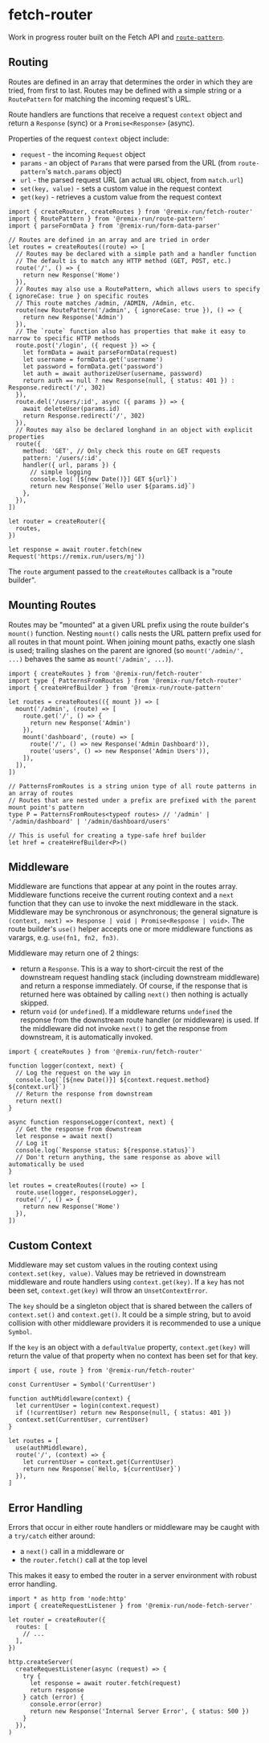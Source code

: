 # fetch-router

Work in progress router built on the Fetch API and [`route-pattern`](../route-pattern).

## Routing

Routes are defined in an array that determines the order in which they are tried, from first to last. Routes may be defined with a simple string or a `RoutePattern` for matching the incoming request's URL.

Route handlers are functions that receive a request `context` object and return a `Response` (sync) or a `Promise<Response>` (async).

Properties of the request `context` object include:

- `request` - the incoming `Request` object
- `params` - an object of `Params` that were parsed from the URL (from `route-pattern`'s `match.params` object)
- `url` - the parsed request URL (an actual `URL` object, from `match.url`)
- `set(key, value)` - sets a custom value in the request context
- `get(key)` - retrieves a custom value from the request context

```tsx
import { createRouter, createRoutes } from '@remix-run/fetch-router'
import { RoutePattern } from '@remix-run/route-pattern'
import { parseFormData } from '@remix-run/form-data-parser'

// Routes are defined in an array and are tried in order
let routes = createRoutes((route) => [
  // Routes may be declared with a simple path and a handler function
  // The default is to match any HTTP method (GET, POST, etc.)
  route('/', () => {
    return new Response('Home')
  }),
  // Routes may also use a RoutePattern, which allows users to specify { ignoreCase: true } on specific routes
  // This route matches /admin, /ADMIN, /Admin, etc.
  route(new RoutePattern('/admin', { ignoreCase: true }), () => {
    return new Response('Admin')
  }),
  // The `route` function also has properties that make it easy to narrow to specific HTTP methods
  route.post('/login', ({ request }) => {
    let formData = await parseFormData(request)
    let username = formData.get('username')
    let password = formData.get('password')
    let auth = await authorizeUser(username, password)
    return auth == null ? new Response(null, { status: 401 }) : Response.redirect('/', 302)
  }),
  route.del('/users/:id', async ({ params }) => {
    await deleteUser(params.id)
    return Response.redirect('/', 302)
  }),
  // Routes may also be declared longhand in an object with explicit properties
  route({
    method: 'GET', // Only check this route on GET requests
    pattern: '/users/:id',
    handler({ url, params }) {
      // simple logging
      console.log(`[${new Date()}] GET ${url}`)
      return new Response(`Hello user ${params.id}`)
    },
  }),
])

let router = createRouter({
  routes,
})

let response = await router.fetch(new Request('https://remix.run/users/mj'))
```

The `route` argument passed to the `createRoutes` callback is a "route builder".

## Mounting Routes

Routes may be "mounted" at a given URL prefix using the route builder's `mount()` function. Nesting `mount()` calls nests the URL pattern prefix used for all routes in that mount point. When joining mount paths, exactly one slash is used; trailing slashes on the parent are ignored (so `mount('/admin/', ...)` behaves the same as `mount('/admin', ...)`).

```tsx
import { createRoutes } from '@remix-run/fetch-router'
import type { PatternsFromRoutes } from '@remix-run/fetch-router'
import { createHrefBuilder } from '@remix-run/route-pattern'

let routes = createRoutes(({ mount }) => [
  mount('/admin', (route) => [
    route.get('/', () => {
      return new Response('Admin')
    }),
    mount('dashboard', (route) => [
      route('/', () => new Response('Admin Dashboard')),
      route('users', () => new Response('Admin Users')),
    ]),
  ]),
])

// PatternsFromRoutes is a string union type of all route patterns in an array of routes
// Routes that are nested under a prefix are prefixed with the parent mount point's pattern
type P = PatternsFromRoutes<typeof routes> // '/admin' | '/admin/dashboard' | '/admin/dashboard/users'

// This is useful for creating a type-safe href builder
let href = createHrefBuilder<P>()
```

## Middleware

Middleware are functions that appear at any point in the routes array. Middleware functions receive the current routing context and a `next` function that they can use to invoke the next middleware in the stack. Middleware may be synchronous or asynchronous; the general signature is `(context, next) => Response | void | Promise<Response | void>`. The route builder's `use()` helper accepts one or more middleware functions as varargs, e.g. `use(fn1, fn2, fn3)`.

Middleware may return one of 2 things:

- return a `Response`. This is a way to short-circuit the rest of the downstream request handling stack (including downstream middleware) and return a response immediately. Of course, if the response that is returned here was obtained by calling `next()` then nothing is actually skipped.
- return `void` (or `undefined`). If a middleware returns `undefined` the response from the downstream route handler (or middleware) is used. If the middleware did not invoke `next()` to get the response from downstream, it is automatically invoked.

```tsx
import { createRoutes } from '@remix-run/fetch-router'

function logger(context, next) {
  // Log the request on the way in
  console.log(`[${new Date()}] ${context.request.method} ${context.url}`)
  // Return the response from downstream
  return next()
}

async function responseLogger(context, next) {
  // Get the response from downstream
  let response = await next()
  // Log it
  console.log(`Response status: ${response.status}`)
  // Don't return anything, the same response as above will automatically be used
}

let routes = createRoutes((route) => [
  route.use(logger, responseLogger),
  route('/', () => {
    return new Response('Home')
  }),
])
```

## Custom Context

Middleware may set custom values in the routing context using `context.set(key, value)`. Values may be retrieved in downstream middleware and route handlers using `context.get(key)`. If a `key` has not been set, `context.get(key)` will throw an `UnsetContextError`.

The `key` should be a singleton object that is shared between the callers of `context.set()` and `context.get()`. It could be a simple string, but to avoid collision with other middleware providers it is recommended to use a unique `Symbol`.

If the `key` is an object with a `defaultValue` property, `context.get(key)` will return the value of that property when no context has been set for that key.

```tsx
import { use, route } from '@remix-run/fetch-router'

const CurrentUser = Symbol('CurrentUser')

function authMiddleware(context) {
  let currentUser = login(context.request)
  if (!currentUser) return new Response(null, { status: 401 })
  context.set(CurrentUser, currentUser)
}

let routes = [
  use(authMiddleware),
  route('/', (context) => {
    let currentUser = context.get(CurrentUser)
    return new Response(`Hello, ${currentUser}`)
  }),
]
```

## Error Handling

Errors that occur in either route handlers or middleware may be caught with a `try/catch` either around:

- a `next()` call in a middleware or
- the `router.fetch()` call at the top level

This makes it easy to embed the router in a server environment with robust error handling.

```tsx
import * as http from 'node:http'
import { createRequestListener } from '@remix-run/node-fetch-server'

let router = createRouter({
  routes: [
    // ...
  ],
})

http.createServer(
  createRequestListener(async (request) => {
    try {
      let response = await router.fetch(request)
      return response
    } catch (error) {
      console.error(error)
      return new Response('Internal Server Error', { status: 500 })
    }
  }),
)
```
